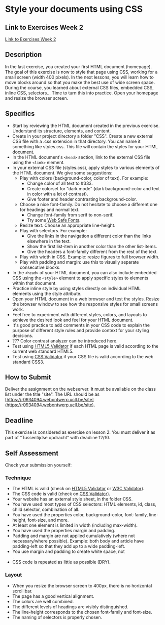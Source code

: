 # Style your documents using CSS

## Link to Exercises Week 2
[Link to Exercises Week 2](https://github.com/UCLL-Frontend/oefeningen-frontend-deel1/blob/main/#week-02-create-the-homepage-of-your-static-website.md)

## Description

In the last exercise, you created your first HTML document (homepage). The goal of this exercise is now to style that page using CSS, working for a small screen (width 400 pixels). In the next lessons, you will learn how to move blocks around so that you make the best use of wide screen space.
During the course, you learned about external CSS files, embedded CSS, inline CSS, selectors… Time to turn this into practice. Open your homepage and resize the browser screen.

## Specifics

- Start by reviewing the HTML document created in the previous exercise. Understand its structure, elements, and content.
- Create in your project directory a folder "CSS". Create a new external CSS file with a .css extension in that directory. You can name it something like styles.css. This file will contain the styles for your HTML document.
- In the HTML document's `<head>` section, link to the external CSS file using the `<link>` element.
- In your external CSS file (styles.css), apply styles to various elements of the HTML document. We give some suggestions:
  - Play with colors (background-color, color of text). For example:
    - Change color of all text to #333.
    - Create colorset for "dark mode" (dark background-color and text in color with a lot of contrast).
    - Give footer and header contrasting background-color.
  - Choose a nice font-family. Do not hesitate to choose a different one for headings and normal text.
    - Change font-family from serif to non-serif.
    - Try some [Web Safe Fonts](https://blog.hubspot.com/website/web-safe-html-css-fonts).
  - Resize text. Choose an appropriate line-height.
  - Play with selectors. For example:
    - Give the links in the navigation a different color than the links elsewhere in the text.
    - Show the first list-item in another color than the other list-items.
    - Give the headers a font-family different from the rest of the text.
  - Play with width in CSS. Example: resize figures to full browser width.
  - Play with padding and margin: use this to visually separate consecutive blocks.
- In the `<head>` of your HTML document, you can also include embedded CSS using the `<style>` element to apply specific styles to elements within that document.
- Practice inline style by using styles directly on individual HTML elements using the style attribute.
- Open your HTML document in a web browser and test the styles. Resize the browser window to see how the responsive styles for small screens work.
- Feel free to experiment with different styles, colors, and layouts to achieve the desired look and feel for your HTML document.
- It's good practice to add comments in your CSS code to explain the purpose of different style rules and provide context for your styling decisions.
- ??? Color contrast analyzer can be introduced here.
- Test using [HTML5 Validator](https://html5.validator.nu/) if each HTML page is valid according to the current web standard HTML5.
- Test using [CSS Validator](https://jigsaw.w3.org/css-validator/) if your CSS file is valid according to the web standard CSS3.

## How to Submit

Deliver the assignment on the webserver. It must be available on the class list under the title "site". The URL should be as [https://r0934094.webontwerp.ucll.be/site](https://r0934094.webontwerp.ucll.be/site).

## Deadline

This exercise is considered as exercise on lesson 2. You must deliver it as part of "Tussentijdse opdracht" with deadline 12/10.

## Self Assessment

Check your submission yourself:

### Technique

- The HTML is valid (check on [HTML5 Validator](https://html5.validator.nu/) or [W3C Validator](https://validator.w3.org/)).
- The CSS code is valid (check on [CSS Validator](https://jigsaw.w3.org/css-validator/)).
- Your website has an external style sheet, in the folder CSS.
- You have used most types of CSS selectors: HTML elements, id, class, child selector, combination of all.
- You have used the properties color, background-color, font-family, line-height, font-size, and more.
- At least one element is limited in width (including max-width).
- You have used the properties margin and padding.
- Padding and margin are not applied cumulatively (where not necessary/where possible). Example: both body and article have padding-left so that they add up to a wide padding-left.
- You use margin and padding to create white space, not <br>.
- CSS code is repeated as little as possible (DRY).

### Layout

- When you resize the browser screen to 400px, there is no horizontal scroll bar.
- The page has a good vertical alignment.
- The colors are well combined.
- The different levels of headings are visibly distinguished.
- The line-height corresponds to the chosen font-family and font-size.
- The naming of selectors is properly chosen.
